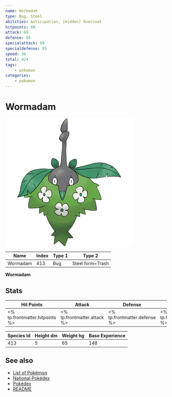 ```yaml
---
name: Wormadam
type: Bug, Steel
abilities: Anticipation, (Hidden) Overcoat
hitpoints: 60
attack: 69
defense: 95
specialattack: 69
specialdefense: 95
speed: 36
total: 424
tags:
    - pokemon
categories:
    - pokemon
---
```


# Wormadam


![Wormadam](images/413.png)

| **Name** | **Index** | **Type 1** | **Type 2** |
|----|----|----|----|
| Wormadam | 413 | Bug | Steel form=Trash  |

**Wormadam** 


## Stats

| **Hit Points** | **Attack** | **Defense** | **Special Attack** | **Special Defense** | **Speed** | **Total** |
|----------------|------------|-------------|--------------------|---------------------|-----------|-----------|
| <% tp.frontmatter.hitpoints %> | <% tp.frontmatter.attack %> | <% tp.frontmatter.defense %> | <% tp.frontmatter.specialattack %> | <% tp.frontmatter.specialdefense %> | <% tp.frontmatter.speed %> | <% tp.frontmatter.total %> |


| **Species Id** | **Height dm** | **Weight hg** | **Base Experience** |
|----------------|------------|------------|---------------------|
| 413 | 5 | 65 | 148 |

## See also

- [List of Pokémon](../pokemon.md)
- [National Pokédex](../national_pokedex.md)
- [Pokédex](../pokedex.md)
- [README](../README.md)
